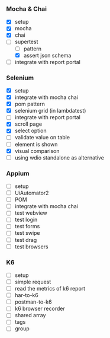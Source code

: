 ### Mocha & Chai
- [x] setup
- [x] mocha
- [x] chai
- [ ] supertest
	- [ ] pattern
	- [x] assert json schema
- [ ] integrate with report portal

### Selenium
- [x] setup
- [x] integrate with mocha chai
- [x] pom pattern
- [x] selenium grid (in lambdatest)
- [ ] integrate with report portal
- [x] scroll page
- [x] select option
- [ ] validate value on table
- [ ] element is shown
- [x] visual comparison
- [ ] using wdio standalone as alternative

### Appium
- [ ] setup
- [ ] UiAutomator2
- [ ] POM
- [ ] integrate with mocha chai
- [ ] test webview
- [ ] test login
- [ ] test forms
- [ ] test swipe
- [ ] test drag
- [ ] test browsers

### K6
- [ ] setup
- [ ] simple request
- [ ] read the metrics of k6 report
- [ ] har-to-k6
- [ ] postman-to-k6
- [ ] k6 browser recorder
- [ ] shared array
- [ ] tags
- [ ] group
